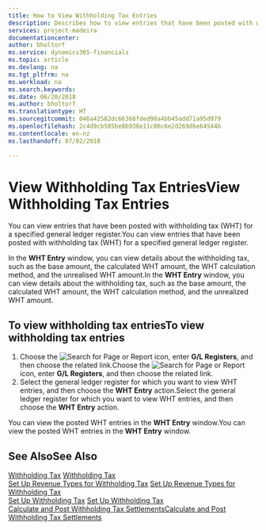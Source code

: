 ```yaml
---
title: How to View Withholding Tax Entries
description: Describes how to view entries that have been posted with withholding tax (WHT) for a specified general ledger register.
services: project-madeira
documentationcenter: 
author: bholtorf
ms.service: dynamics365-financials
ms.topic: article
ms.devlang: na
ms.tgt_pltfrm: na
ms.workload: na
ms.search.keywords: 
ms.date: 06/20/2018
ms.author: bholtorf
ms.translationtype: HT
ms.sourcegitcommit: 046a42582dc66368fded90a4bb45add71a95d979
ms.openlocfilehash: 2c4d9cb505be8b938e11c06c6e2d269d6e64544b
ms.contentlocale: en-nz
ms.lasthandoff: 07/02/2018

---
```

# <a name="view-withholding-tax-entries"></a><span data-ttu-id="92eab-103">View Withholding Tax Entries</span><span class="sxs-lookup"><span data-stu-id="92eab-103">View Withholding Tax Entries</span></span>
<span data-ttu-id="92eab-104">You can view entries that have been posted with withholding tax (WHT) for a specified general ledger register.</span><span class="sxs-lookup"><span data-stu-id="92eab-104">You can view entries that have been posted with withholding tax (WHT) for a specified general ledger register.</span></span>  

<span data-ttu-id="92eab-105">In the **WHT Entry** window, you can view details about the withholding tax, such as the base amount, the calculated WHT amount, the WHT calculation method, and the unrealised WHT amount.</span><span class="sxs-lookup"><span data-stu-id="92eab-105">In the **WHT Entry** window, you can view details about the withholding tax, such as the base amount, the calculated WHT amount, the WHT calculation method, and the unrealized WHT amount.</span></span>  

## <a name="to-view-withholding-tax-entries"></a><span data-ttu-id="92eab-106">To view withholding tax entries</span><span class="sxs-lookup"><span data-stu-id="92eab-106">To view withholding tax entries</span></span>  
1.  <span data-ttu-id="92eab-107">Choose the ![Search for Page or Report](../../media/ui-search/search_small.png "Search for Page or Report icon") icon, enter **G/L Registers**, and then choose the related link.</span><span class="sxs-lookup"><span data-stu-id="92eab-107">Choose the ![Search for Page or Report](../../media/ui-search/search_small.png "Search for Page or Report icon") icon, enter **G/L Registers**, and then choose the related link.</span></span>  
2.  <span data-ttu-id="92eab-108">Select the general ledger register for which you want to view WHT entries, and then choose the **WHT Entry** action.</span><span class="sxs-lookup"><span data-stu-id="92eab-108">Select the general ledger register for which you want to view WHT entries, and then choose the **WHT Entry** action.</span></span>  

<span data-ttu-id="92eab-109">You can view the posted WHT entries in the **WHT Entry** window.</span><span class="sxs-lookup"><span data-stu-id="92eab-109">You can view the posted WHT entries in the **WHT Entry** window.</span></span>  

## <a name="see-also"></a><span data-ttu-id="92eab-110">See Also</span><span class="sxs-lookup"><span data-stu-id="92eab-110">See Also</span></span>  
<span data-ttu-id="92eab-111">[Withholding Tax](withholding-tax.md) </span><span class="sxs-lookup"><span data-stu-id="92eab-111">[Withholding Tax](withholding-tax.md) </span></span>  
<span data-ttu-id="92eab-112">[Set Up Revenue Types for Withholding Tax](how-to-set-up-revenue-types-for-withholding-tax.md) </span><span class="sxs-lookup"><span data-stu-id="92eab-112">[Set Up Revenue Types for Withholding Tax](how-to-set-up-revenue-types-for-withholding-tax.md) </span></span>  
<span data-ttu-id="92eab-113">[Set Up Withholding Tax](how-to-set-up-withholding-tax.md) </span><span class="sxs-lookup"><span data-stu-id="92eab-113">[Set Up Withholding Tax](how-to-set-up-withholding-tax.md) </span></span>  
[<span data-ttu-id="92eab-114">Calculate and Post Withholding Tax Settlements</span><span class="sxs-lookup"><span data-stu-id="92eab-114">Calculate and Post Withholding Tax Settlements</span></span>](how-to-calculate-and-post-withholding-tax-settlements.md)

